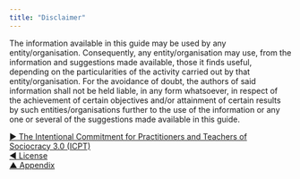 ```yaml
---
title: "Disclaimer"
---
```



The information available in this guide may be used by any entity/organisation. Consequently, any entity/organisation may use, from the information and suggestions made available, those it finds useful, depending on the particularities of the activity carried out by that entity/organisation. For the avoidance of doubt, the authors of said information shall not be held liable, in any form whatsoever, in respect of the achievement of certain objectives and/or attainment of certain results by such entities/organisations further to the use of the information or any one or several of the suggestions made available in this guide.


[&#9654; The Intentional Commitment for Practitioners and Teachers of Sociocracy 3.0 (ICPT)](icpt.html)<br/>[&#9664; License](license.html)<br/>[&#9650; Appendix](appendix.html)

